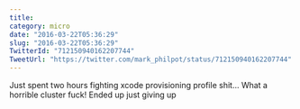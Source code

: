 ```yaml
---
title: 
category: micro
date: "2016-03-22T05:36:29"
slug: "2016-03-22T05:36:29"
TwitterId: "712150940162207744"
TweetUrl: "https://twitter.com/mark_philpot/status/712150940162207744"
---
```


Just spent two hours fighting xcode provisioning profile shit... What a horrible
cluster fuck! Ended up just giving up
